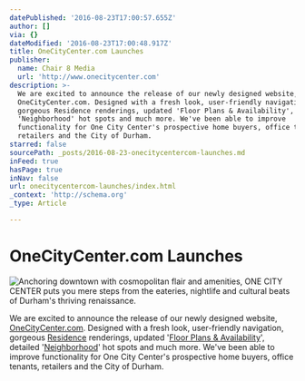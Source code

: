 ```yaml
---
datePublished: '2016-08-23T17:00:57.655Z'
author: []
via: {}
dateModified: '2016-08-23T17:00:48.917Z'
title: OneCityCenter.com Launches
publisher:
  name: Chair 8 Media
  url: 'http://www.onecitycenter.com'
description: >-
  We are excited to announce the release of our newly designed website,
  OneCityCenter.com. Designed with a fresh look, user-friendly navigation,
  gorgeous Residence renderings, updated 'Floor Plans & Availability', detailed
  'Neighborhood' hot spots and much more. We've been able to improve
  functionality for One City Center's prospective home buyers, office tenants,
  retailers and the City of Durham.
starred: false
sourcePath: _posts/2016-08-23-onecitycentercom-launches.md
inFeed: true
hasPage: true
inNav: false
url: onecitycentercom-launches/index.html
_context: 'http://schema.org'
_type: Article

---
```

# OneCityCenter.com Launches
![Anchoring downtown with cosmopolitan flair and amenities, ONE CITY CENTER puts you mere steps from the eateries, nightlife and cultural beats of Durham's thriving renaissance.](https://s3-us-west-2.amazonaws.com/the-grid-img/p/f3f9253cdc3e1ed23ab4a4616c98155891fdf3f7.png)

We are excited to announce the release of our newly designed website, [OneCityCenter.com][0]. Designed with a fresh look, user-friendly navigation, gorgeous [Residence][1] renderings, updated '[Floor Plans & Availability][2]', detailed '[Neighborhood][3]' hot spots and much more. We've been able to improve functionality for One City Center's prospective home buyers, office tenants, retailers and the City of Durham.

[0]: http://www.onecitycenter.com/
[1]: http://www.onecitycenter.com/residences
[2]: http://www.onecitycenter.com/floor-plans
[3]: http://www.onecitycenter.com/neighborhood